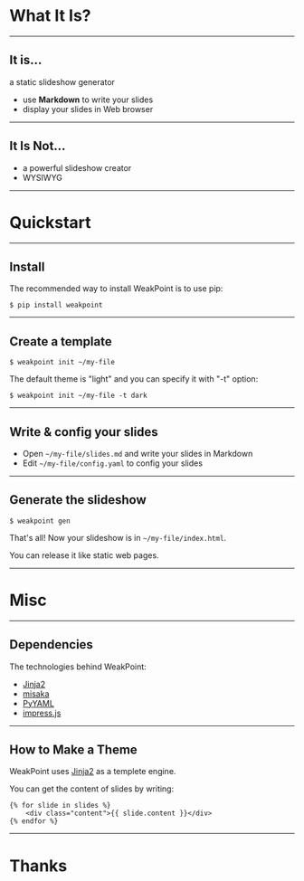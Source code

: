 
# What It Is?
----


## It is...

a static slideshow generator


* use **Markdown** to write your slides
* display your slides in Web browser


----

## It Is Not...

* a powerful slideshow creator
* WYSIWYG

----



# Quickstart
----

## Install

The recommended way to install WeakPoint is to use pip:


    $ pip install weakpoint



----



## Create a template
    
    
    $ weakpoint init ~/my-file

The default theme is "light" and you can specify it
with "-t" option:

    $ weakpoint init ~/my-file -t dark

----

##  Write & config your slides



* Open `~/my-file/slides.md` and write your slides in Markdown 
* Edit `~/my-file/config.yaml` to config your slides



----


## Generate the slideshow


    $ weakpoint gen


That's all! Now your slideshow is in `~/my-file/index.html`.


You can release it like static web pages.


----

# Misc

----

## Dependencies

The technologies behind WeakPoint:

* [Jinja2](http://jinja.pocoo.org/)
* [misaka](http://misaka.61924.nl/)
* [PyYAML](http://pyyaml.org/)
* [impress.js](http://bartaz.github.com/impress.js)

----

## How to Make a Theme


WeakPoint uses [Jinja2](http://jinja.pocoo.org/) as a templete engine.


You can get the content of slides by writing:


    {% for slide in slides %}
        <div class="content">{{ slide.content }}</div>
    {% endfor %}


----

# Thanks

